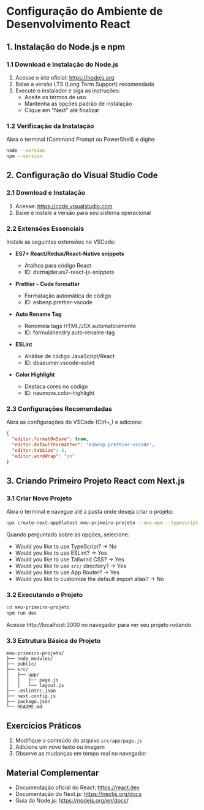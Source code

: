 # Configuração do Ambiente de Desenvolvimento React

## 1. Instalação do Node.js e npm

### 1.1 Download e Instalação do Node.js
1. Acesse o site oficial: https://nodejs.org
2. Baixe a versão LTS (Long Term Support) recomendada
3. Execute o instalador e siga as instruções:
   - Aceite os termos de uso
   - Mantenha as opções padrão de instalação
   - Clique em "Next" até finalizar

### 1.2 Verificação da Instalação
Abra o terminal (Command Prompt ou PowerShell) e digite:
```bash
node --version
npm --version
```

## 2. Configuração do Visual Studio Code

### 2.1 Download e Instalação
1. Acesse: https://code.visualstudio.com
2. Baixe e instale a versão para seu sistema operacional

### 2.2 Extensões Essenciais
Instale as seguintes extensões no VSCode:

- **ES7+ React/Redux/React-Native snippets**
  - Atalhos para código React
  - ID: dsznajder.es7-react-js-snippets

- **Prettier - Code formatter**
  - Formatação automática de código
  - ID: esbenp.prettier-vscode

- **Auto Rename Tag**
  - Renomeia tags HTML/JSX automaticamente
  - ID: formulahendry.auto-rename-tag

- **ESLint**
  - Análise de código JavaScript/React
  - ID: dbaeumer.vscode-eslint

- **Color Highlight**
  - Destaca cores no código
  - ID: naumovs.color-highlight

### 2.3 Configurações Recomendadas
Abra as configurações do VSCode (Ctrl+,) e adicione:

```json
{
  "editor.formatOnSave": true,
  "editor.defaultFormatter": "esbenp.prettier-vscode",
  "editor.tabSize": 4,
  "editor.wordWrap": "on"
}
```

## 3. Criando Primeiro Projeto React com Next.js

### 3.1 Criar Novo Projeto
Abra o terminal e navegue até a pasta onde deseja criar o projeto:

```bash
npx create-next-app@latest meu-primeiro-projeto --use-npm --typescript false
```

Quando perguntado sobre as opções, selecione:
- Would you like to use TypeScript? → No
- Would you like to use ESLint? → Yes
- Would you like to use Tailwind CSS? → Yes
- Would you like to use `src/` directory? → Yes
- Would you like to use App Router? → Yes
- Would you like to customize the default import alias? → No

### 3.2 Executando o Projeto
```bash
cd meu-primeiro-projeto
npm run dev
```

Acesse http://localhost:3000 no navegador para ver seu projeto rodando.

### 3.3 Estrutura Básica do Projeto
```
meu-primeiro-projeto/
├── node_modules/
├── public/
├── src/
│   ├── app/
│   │   ├── page.js
│   │   └── layout.js
├── .eslintrc.json
├── next.config.js
├── package.json
└── README.md
```

## Exercícios Práticos

1. Modifique o conteúdo do arquivo `src/app/page.js`
2. Adicione um novo texto ou imagem
3. Observe as mudanças em tempo real no navegador

## Material Complementar
- Documentação oficial do React: https://react.dev
- Documentação do Next.js: https://nextjs.org/docs
- Guia do Node.js: https://nodejs.org/en/docs/
